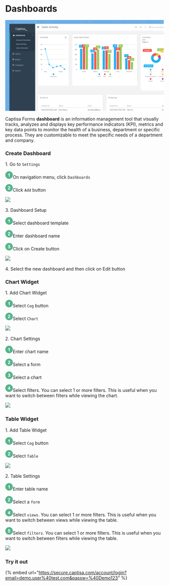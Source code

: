 # Dashboards

![](../.gitbook/assets/Dashboard.png)

Captisa Forms **dashboard** is an information management tool that visually tracks, analyzes and displays key performance indicators (KPI), metrics and key data points to monitor the health of a business, department or specific process. They are customizable to meet the specific needs of a department and company.

### Create Dashboard

1\. Go to `Settings`

![](../.gitbook/assets/1-24.png)On navigation menu, click `Dashboards`

![](../.gitbook/assets/2.24.png)Click `Add` button



![](https://s3.us-west-1.wasabisys.com/captisa-images/dashboard-create.png)

3\. Dashboard Setup

![](../.gitbook/assets/1-24.png)Select dashboard template&#x20;

![](../.gitbook/assets/2.24.png)Enter dashboard name&#x20;

![](../.gitbook/assets/3-24.png)Click on Create button

![](https://s3.us-west-1.wasabisys.com/captisa-images/dashboard-select-template.png)

4\. Select the new dashboard and then click on Edit button

### **Chart Widget**

1\. Add Chart Widget

![](../.gitbook/assets/1-24.png)Select `Cog` button&#x20;

![](../.gitbook/assets/2.24.png)Select `Chart`

![](https://s3.us-west-1.wasabisys.com/captisa-images/dashboard-add-chart.png)

2\. Chart Settings

![](../.gitbook/assets/1-24.png)Enter chart name&#x20;

![](../.gitbook/assets/2.24.png)Select a form&#x20;

![](../.gitbook/assets/3-24.png)Select a chart&#x20;

![](../.gitbook/assets/4-24.png)Select filters. You can select 1 or more filters. This is useful when you want to switch between filters while viewing the chart.

![](https://s3.us-west-1.wasabisys.com/captisa-images/dashboard-define-chart-dashboard.png)

### **Table Widget**

1\. Add Table Widget

![](../.gitbook/assets/1-24.png)Select `Cog` button&#x20;

![](../.gitbook/assets/2.24.png)Select `Table`

![](https://s3.us-west-1.wasabisys.com/captisa-images/dashboard-add-table.png)

2\. Table Settings

![](../.gitbook/assets/1-24.png)Enter table name&#x20;

![](../.gitbook/assets/2.24.png)Select a `form`&#x20;

![](../.gitbook/assets/4-24.png)Select `views`. You can select 1 or more filters. This is useful when you want to switch between views while viewing the table.&#x20;

![](../.gitbook/assets/5-24.png)Select `filters`. You can select 1 or more filters. This is useful when you want to switch between filters while viewing the table.

![](https://s3.us-west-1.wasabisys.com/captisa-images/dashboard-create-define-table.PNG)

### Try it out

{% embed url="https://secure.captisa.com/account/login?email=demo.user%40test.com&passw=%40Demo123" %}

